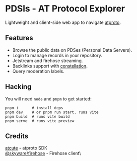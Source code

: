 # PDSls - AT Protocol Explorer

Lightweight and client-side web app to navigate [atproto](https://atproto.com/).

## Features

- Browse the public data on PDSes (Personal Data Servers).
- Login to manage records in your repository.
- Jetstream and firehose streaming.
- Backlinks support with [constellation](https://constellation.microcosm.blue/).
- Query moderation labels.

## Hacking

You will need `node` and `pnpm` to get started:

```
pnpm i      # install deps
pnpm dev    # or pnpm run start, runs vite
pnpm build  # runs vite build
pnpm serve  # runs vite preview
```

## Credits

[atcute](https://github.com/mary-ext/atcute) - atproto SDK\
[@skyware/firehose](https://github.com/skyware-js/firehose) - Firehose client\
